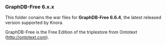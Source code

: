 ### GraphDB-Free 6.x.x ###

This folder conains the war files for **GraphDB-Free 6.6.4**, the latest released version supported by Knora.

GraphDB-Free is the Free Edition of the triplestore from Ontotext (http://ontotext.com).